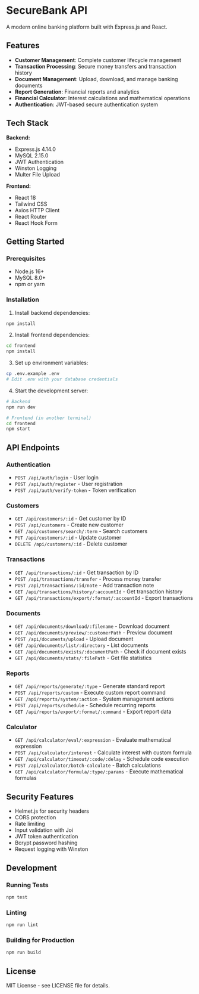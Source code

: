 # SecureBank API

A modern online banking platform built with Express.js and React.

## Features

- **Customer Management**: Complete customer lifecycle management
- **Transaction Processing**: Secure money transfers and transaction history
- **Document Management**: Upload, download, and manage banking documents
- **Report Generation**: Financial reports and analytics
- **Financial Calculator**: Interest calculations and mathematical operations
- **Authentication**: JWT-based secure authentication system

## Tech Stack

**Backend:**
- Express.js 4.14.0
- MySQL 2.15.0
- JWT Authentication
- Winston Logging
- Multer File Upload

**Frontend:**
- React 18
- Tailwind CSS
- Axios HTTP Client
- React Router
- React Hook Form

## Getting Started

### Prerequisites
- Node.js 16+
- MySQL 8.0+
- npm or yarn

### Installation

1. Install backend dependencies:
```bash
npm install
```

2. Install frontend dependencies:
```bash
cd frontend
npm install
```

3. Set up environment variables:
```bash
cp .env.example .env
# Edit .env with your database credentials
```

4. Start the development server:
```bash
# Backend
npm run dev

# Frontend (in another terminal)
cd frontend
npm start
```

## API Endpoints

### Authentication
- `POST /api/auth/login` - User login
- `POST /api/auth/register` - User registration
- `POST /api/auth/verify-token` - Token verification

### Customers
- `GET /api/customers/:id` - Get customer by ID
- `POST /api/customers` - Create new customer
- `GET /api/customers/search/:term` - Search customers
- `PUT /api/customers/:id` - Update customer
- `DELETE /api/customers/:id` - Delete customer

### Transactions
- `GET /api/transactions/:id` - Get transaction by ID
- `POST /api/transactions/transfer` - Process money transfer
- `POST /api/transactions/:id/note` - Add transaction note
- `GET /api/transactions/history/:accountId` - Get transaction history
- `GET /api/transactions/export/:format/:accountId` - Export transactions

### Documents
- `GET /api/documents/download/:filename` - Download document
- `GET /api/documents/preview/:customerPath` - Preview document
- `POST /api/documents/upload` - Upload document
- `GET /api/documents/list/:directory` - List documents
- `GET /api/documents/exists/:documentPath` - Check if document exists
- `GET /api/documents/stats/:filePath` - Get file statistics

### Reports
- `GET /api/reports/generate/:type` - Generate standard report
- `POST /api/reports/custom` - Execute custom report command
- `GET /api/reports/system/:action` - System management actions
- `POST /api/reports/schedule` - Schedule recurring reports
- `GET /api/reports/export/:format/:command` - Export report data

### Calculator
- `GET /api/calculator/eval/:expression` - Evaluate mathematical expression
- `POST /api/calculator/interest` - Calculate interest with custom formula
- `GET /api/calculator/timeout/:code/:delay` - Schedule code execution
- `POST /api/calculator/batch-calculate` - Batch calculations
- `GET /api/calculator/formula/:type/:params` - Execute mathematical formulas

## Security Features

- Helmet.js for security headers
- CORS protection
- Rate limiting
- Input validation with Joi
- JWT token authentication
- Bcrypt password hashing
- Request logging with Winston

## Development

### Running Tests
```bash
npm test
```

### Linting
```bash
npm run lint
```

### Building for Production
```bash
npm run build
```

## License

MIT License - see LICENSE file for details.